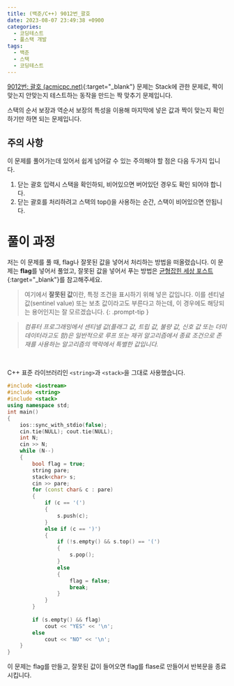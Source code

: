 ```yaml
---
title: (백준/C++) 9012번_괄호
date: 2023-08-07 23:49:38 +0900
categories:
  - 코딩테스트
  - 풀스택 개발
tags:
  - 백준
  - 스택
  - 코딩테스트
---
```

[9012번: 괄호 (acmicpc.net)](https://www.acmicpc.net/problem/9012){:target="_blank"} 문제는 <span class="keyword">Stack</span>에 관한 문제로, 짝이 맞는지 안맞는지 테스트하는 동작을 만드는 짝 맞추기 문제입니다.

스택의 순서 보장과 역순서 보장의 특성을 이용해 마지막에 넣은 값과 짝이 맞는지 확인하기만 하면 되는 문제입니다.

## 주의 사항

이 문제를 풀어가는데 있어서 쉽게 넘어갈 수 있는 주의해야 할 점은 다음 두가지 입니다.

1. 닫는 괄호 입력시 스택을 확인하되, 비어있으면 <span class="important">버어있던 경우도 확인</span> 되어야 합니다.
1. 닫는 괄호를 처리하려고 스택의 <span class="important">top()을 사용하는 순간, 스택이 비어있으면 안됩니다</span>.
 

# 풀이 과정

저는 이 문제를 풀 때, <span class="important">flag</span>나 <span class="important">잘못된 값</span>을 넣어서 처리하는 방법을 떠올렸습니다. 이 문제는 **flag**를 넣어서 풀었고, 잘못된 값을 넣어서 푸는 방법은 [균형잡힌 세상 포스트](/posts/%EB%B0%B1%EC%A4%80-4949-%EA%B7%A0%ED%98%95%EC%9E%A1%ED%9E%8C-%EC%84%B8%EC%83%81/){:target="_blank"}를 참고해주세요.


> 여기에서 **잘못된 값**이란, <span class="important">특정 조건을 표시하기 위해 넣은 값</span>입니다.
> 이를 센티널 값(sentinel value) 또는 보초 값이라고도 부른다고 하는데, 이 경우에도 해당되는 용어인지는 잘 모르겠습니다.
{: .prompt-tip }

> *컴퓨터 프로그래밍에서 센티넬 값(플래그 값, 트립 값, 불량 값, 신호 값 또는 더미 데이터라고도 함)은 일반적으로 루프 또는 재귀 알고리즘에서 종료 조건으로 존재를 사용하는 알고리즘의 맥락에서 특별한 값입니다.*

<br>

C++ 표준 라이브러리인 `<string>`과 `<stack>`을 그대로 사용했습니다.

```cpp
#include <iostream>
#include <string>
#include <stack>
using namespace std;
int main()
{
    ios::sync_with_stdio(false);
    cin.tie(NULL); cout.tie(NULL);
    int N;
    cin >> N;
    while (N--)
    {
        bool flag = true;
        string pare;
        stack<char> s;
        cin >> pare;
        for (const char& c : pare)
        {
            if (c == '(')
            {
                s.push(c);
            }
            else if (c == ')')
            {
                if (!s.empty() && s.top() == '(')
                {
                    s.pop();
                }
                else
                {
                    flag = false;
                    break;
                }
            }
        }
 
        if (s.empty() && flag)
            cout << "YES" << '\n';
        else
            cout << "NO" << '\n';
    }
}
```

이 문제는 flag를 만들고, 잘못된 값이 들어오면 flag를 flase로 만들어서 반복문을 종료시킵니다.



